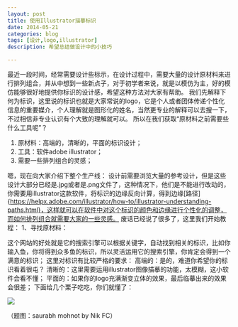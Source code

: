 ```yaml
---
layout: post
title: 使用Illustrator描摹标识
date: 2014-05-21
categories: blog
tags: [设计,logo,illustrator]
description: 希望总结做设计中的小技巧

---
```


最近一段时间，经常需要设计些标示，在设计过程中，需要大量的设计原材料来进行排列组合，并从中想到一些新点子，对于初学者来说，就是以模仿为主，好的模仿能够很好地提供你标识的设计感，希望这种方法对大家有帮助。
我们先解释下何为标识，这里说的标识也就是大家常说的logo，它是个人或者团体传递个性化信息的重要媒介，个人理解就是图形化的姓名，当然更专业的解释可以去搜一下，不过相信非专业认识有个大致的理解就可以。
所以在我们获取“原材料之前需要些什么工具呢”？

1. 原材料：高端的，清晰的，平面的标识设计；
2. 工具：软件adobe illustrator；
3. 需要一些排列组合的灵感；

嗯，现在向大家介绍下整个生产线：
设计前需要浏览大量的参考设计，但是这些设计大部分已经是.jpg或者是.png文件了，这种情况下，他们是不能进行改动的，你需要用illustrator这款软件，将标识的边缘反向计算，得到边缘[路径]{https://helpx.adobe.com/illustrator/how-to/illustrator-understanding-paths.html}，这样就可以在软件中对这个标识的颜色和边缘进行个性化的调整，而如何排列组合就需要大家的一些灵感。
废话已经说了很多了，这里我们开始教程：
1、寻找原材料：

这个网站的好处就是它的搜索引擎可以根据关键字，自动找到相关的标识，比如你输入鱼，你将得到众多鱼的标识，所以灵活运用它的搜索引擎，你肯定会得到一个满意的标识；
这里对标识有比较严格的要求：
高端的：是的，难道你希望你的标识看着很屯？
清晰的：这里需要运用illustrator图像描摹的功能，太模糊，这小软件会看不懂；
平面的：如果你的logo充满渐变立体的效果，最后临摹出来的效果会很差；
下面给几个栗子吃吃，你们就懂了：







![](http://7d9mjz.com1.z0.glb.clouddn.com/20150913-220033.jpg)


（题图：saurabh mohnot by Nik FC）









